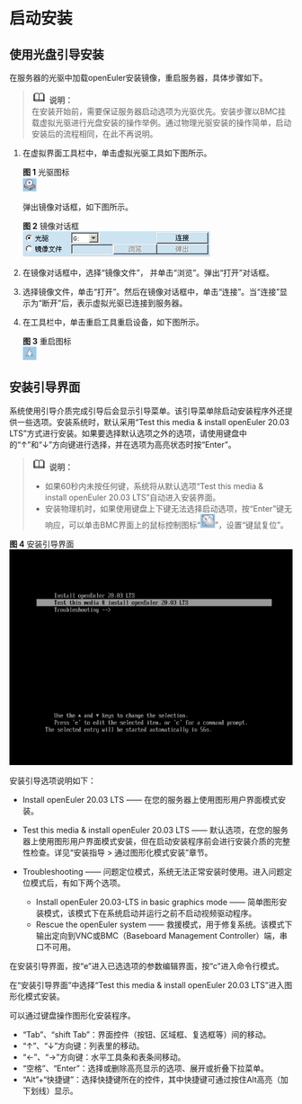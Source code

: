 # 启动安装<a name="ZH-CN_TOPIC_0229291223"></a>

## 使用光盘引导安装<a name="section1210220215326"></a>

在服务器的光驱中加载openEuler安装镜像，重启服务器，具体步骤如下。

>![](public_sys-resources/icon-note.gif) **说明：**   
>在安装开始前，需要保证服务器启动选项为光驱优先。安装步骤以BMC挂载虚拟光驱进行光盘安装的操作举例。通过物理光驱安装的操作简单，启动安装后的流程相同，在此不再说明。  

1.  在虚拟界面工具栏中，单击虚拟光驱工具如下图所示。

    **图 1**  光驱图标<a name="zh-cn_topic_0151920806_f6ff7658b349942ea87f4521c0256c32e"></a>  
    ![](figures/光驱图标.png "光驱图标")

    弹出镜像对话框，如下图所示。

    **图 2**  镜像对话框<a name="zh-cn_topic_0151920806_fb74fb37f86cd423aacf34bddedd6841a"></a>  
    ![](figures/镜像对话框.png "镜像对话框")

2.  在镜像对话框中，选择“镜像文件”， 并单击“浏览”。弹出“打开”对话框。
3.  选择镜像文件，单击“打开”。然后在镜像对话框中，单击“连接”。当“连接”显示为“断开”后，表示虚拟光驱已连接到服务器。
4.  在工具栏中，单击重启工具重启设备，如下图所示。

    **图 3**  重启图标<a name="zh-cn_topic_0151920806_f0d1f4f5f96de47b48c64b3535b2b60d1"></a>  
    ![](figures/重启图标.png "重启图标")


## 安装引导界面<a name="section510995610335"></a>

系统使用引导介质完成引导后会显示引导菜单。该引导菜单除启动安装程序外还提供一些选项。安装系统时，默认采用“Test this media & install openEuler 20.03 LTS”方式进行安装。如果要选择默认选项之外的选项，请使用键盘中的“↑”和“↓”方向键进行选择，并在选项为高亮状态时按“Enter”。

>![](public_sys-resources/icon-note.gif) **说明：**   
>-   如果60秒内未按任何键，系统将从默认选项“Test this media & install openEuler 20.03 LTS”自动进入安装界面。  
>-   安装物理机时，如果使用键盘上下键无法选择启动选项，按“Enter”键无响应，可以单击BMC界面上的鼠标控制图标“![](figures/zh-cn_image_0229420473.png)”，设置“键鼠复位”。  

**图 4**  安装引导界面<a name="fig1601161484619"></a>  
![](figures/安装引导界面.png "安装引导界面")

安装引导选项说明如下：

-   Install openEuler 20.03 LTS —— 在您的服务器上使用图形用户界面模式安装。

-   Test this media & install openEuler 20.03 LTS —— 默认选项，在您的服务器上使用图形用户界面模式安装，但在启动安装程序前会进行安装介质的完整性检查。详见“安装指导 \> 通过图形化模式安装”章节。

-   Troubleshooting —— 问题定位模式，系统无法正常安装时使用。进入问题定位模式后，有如下两个选项。
    -   Install openEuler 20.03-LTS in basic graphics mode —— 简单图形安装模式，该模式下在系统启动并运行之前不启动视频驱动程序。
    -   Rescue the openEuler system —— 救援模式，用于修复系统。该模式下输出定向到VNC或BMC（Baseboard Management Controller）端，串口不可用。

在安装引导界面，按“e”进入已选选项的参数编辑界面，按“c”进入命令行模式。

在“安装引导界面”中选择“Test this media & install openEuler 20.03 LTS”进入图形化模式安装。

可以通过键盘操作图形化安装程序。

-   “Tab”、“shift Tab”：界面控件（按钮、区域框、复选框等）间的移动。
-   “↑”、“↓”方向键：列表里的移动。
-   “←”、“→”方向键：水平工具条和表条间移动。
-   “空格”、“Enter”：选择或删除高亮显示的选项、展开或折叠下拉菜单。
-   “Alt”+“快捷键”：选择快捷键所在的控件，其中快捷键可通过按住Alt高亮（加下划线）显示。





